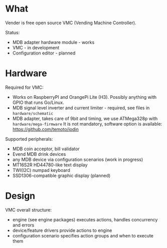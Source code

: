 # What
Vender is free open source VMC (Vending Machine Controller).

Status:
- MDB adapter hardware module - works
- VMC - in development
- Configuration editor - planned


# Hardware

Required for VMC:
- Works on RaspberryPI and OrangePi Lite (H3). Possibly anything with GPIO that runs Go/Linux.
- MDB signal level inverter and current limiter - required, see files in `hardware/schematic`
- MDB adapter, takes care of 9bit and timing, we use ATMega328p with `hardware/mega-firmware` It is not mandatory, software option is available: https://github.com/temoto/iodin

Supported peripherals:
- MDB coin acceptor, bill validator
- Evend MDB drink devices
- any MDB device via configuration scenarios (work in progress)
- MT16S2R HD44780-like text display
- TWI(I2C) numpad keyboard
- SSD1306-compatible graphic display (planned)


# Design

VMC overall structure:
- engine (see engine packages) executes actions, handles concurrency and errors
- device/feature drivers provide actions to engine
- configuration scenario specifies action groups and when to execute them
